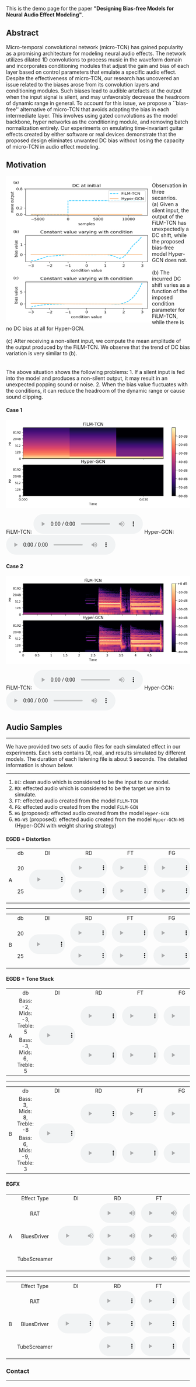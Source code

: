 This is the demo page for the paper **"Designing Bias-free Models for Neural Audio Effect Modeling"**.

## Abstract
Micro-temporal convolutional network (micro-TCN) has gained popularity as a promising architecture for modeling neural audio effects. The network utilizes dilated 1D convolutions to process music in the waveform domain and incorporates conditioning modules that adjust the gain and bias of each layer based on control parameters that emulate a specific audio effect. Despite the effectiveness of micro-TCN, our research has uncovered an issue related to the biases arose from its convolution layers and conditioning modules. Such biases lead to audible artefacts at the output when the input signal is silent,  and may unfavorably decrease the headroom of dynamic range in general. To account for this issue, we propose a ``bias-free'' alternative of micro-TCN that avoids adapting the bias in each intermediate layer. This involves using gated convolutions as the model backbone, hyper networks as the conditioning module, and removing batch normalization entirely. Our experiments on emulating time-invariant guitar effects created by either software or real devices demonstrate that the proposed design eliminates unwanted DC bias without losing the capacity of micro-TCN in audio effect modeling.


## Motivation 


<img src="./assets/imgs/bias_variation.png" align='left' width="400" height="400">
<br>
Observation in three secanrios. 
<br>
(a) Given a silent input, the output of the FiLM-TCN has unexpectedly a DC shift, while the proposed bias-free model Hyper-GCN does not.
<br>
<br>
(b) The incurred DC shift varies as a function of the imposed condition parameter for FiLM-TCN, while there is no DC bias at all for Hyper-GCN.
<br>
<br>
(c) After receiving a non-silent input, we compute the mean amplitude of the output produced by the FiLM-TCN. We observe that the trend of DC bias variation is very similar to (b).
<br>

<br>
<br>
The above situation shows the following problems:
1. If a silent input is fed into the model and produces a non-silent output, it may result in an unexpected popping sound or noise.
2. When the bias value fluctuates with the conditions, it can reduce the headroom of the dynamic range or cause sound clipping.

#### Case 1
![Audio0](./assets/case_0/bias_variation_test.png 'Audio0')

FiLM-TCN: <audio controls=""><source src="./assets/case_1/film_tcn.wav" type="audio/mpeg" /></audio>
Hyper-GCN: <audio controls=""><source src="./assets/case_1/hyper_gcn.wav" type="audio/mpeg" /></audio>

#### Case 2
![Audio1](./assets/case_1/signal_spec.png 'Audio1')


FiLM-TCN: <audio controls=""><source src="./assets/case_1/film_tcn.wav" type="audio/mpeg" /></audio>
Hyper-GCN: <audio controls=""><source src="./assets/case_1/hyper_gcn.wav" type="audio/mpeg" /></audio>

## Audio Samples

<hr>
We have provided two sets of audio files for each simulated effect in our experiments. Each sets contains DI, real, and results simulated by different models. The duration of each listening file is about 5 seconds. The detailed information is shown below. 
<hr>

1. `DI`: clean audio which is considered to be the input to our model. 
2. `RD`: effected audio which is considered to be the target we aim to simulate.
3. `FT`: effected audio created from the model `FiLM-TCN` 
4. `FG`: effected audio created from the model `FiLM-GCN` 
5. `HG` (proposed): effected audio created from the model `Hyper-GCN` 
6. `HG-WS` (proposed): effected audio created from the model `Hyper-GCN-WS` (Hyper-GCN with weight sharing strategy)

#### EGDB + Distortion
<table style='text-align: center;'>
  <tbody>
    <tr>
      <td></td>
      <td>db</td>
      <td>DI</td>
      <td>RD</td>
      <td>FT</td>
      <td>FG</td>
      <td>HG</td>
      <td>HG-WS</td>
    </tr>
    <tr>
      <td rowspan="0">A</td>
      <td>20</td>
      <td rowspan="0"><audio controls="" style="width: 100px;"><source src="./assets/audios/Distortion/A/di.wav" type="audio/mpeg" /></audio></td>
      <td><audio controls="" style="width: 100px;"><source src="./assets/audios/Distortion/A/20/rd.wav" type="audio/mpeg" /></audio></td>
      <td><audio controls="" style="width: 100px;"><source src="./assets/audios/Distortion/A/20/ft.wav" type="audio/mpeg" /></audio></td>
      <td><audio controls="" style="width: 100px;"><source src="./assets/audios/Distortion/A/20/fg.wav" type="audio/mpeg" /></audio></td>
      <td><audio controls="" style="width: 100px;"><source src="./assets/audios/Distortion/A/20/hg.wav" type="audio/mpeg" /></audio></td>
      <td><audio controls="" style="width: 100px;"><source src="./assets/audios/Distortion/A/20/hg_ws.wav" type="audio/mpeg" /></audio></td>
    </tr>
    <tr>
      <td>25</td>
      <td><audio controls="" style="width: 100px;"><source src="./assets/audios/Distortion/A/25/rd.wav" type="audio/mpeg" /></audio></td>
      <td><audio controls="" style="width: 100px;"><source src="./assets/audios/Distortion/A/25/ft.wav" type="audio/mpeg" /></audio></td>
      <td><audio controls="" style="width: 100px;"><source src="./assets/audios/Distortion/A/25/fg.wav" type="audio/mpeg" /></audio></td>
      <td><audio controls="" style="width: 100px;"><source src="./assets/audios/Distortion/A/25/hg.wav" type="audio/mpeg" /></audio></td>
      <td><audio controls="" style="width: 100px;"><source src="./assets/audios/Distortion/A/25/hg_ws.wav" type="audio/mpeg" /></audio></td>
    </tr>
  </tbody>
</table>

<hr>

<table style='text-align: center;'>
  <tbody>
    <tr>
      <td></td>
      <td>db</td>
      <td>DI</td>
      <td>RD</td>
      <td>FT</td>
      <td>FG</td>
      <td>HG</td>
      <td>HG-WS</td>
    </tr>
    <tr>
      <td rowspan="0">B</td>
      <td>20</td>
      <td rowspan="0"><audio controls="" style="width: 100px;"><source src="./assets/audios/Distortion/B/di.wav" type="audio/mpeg" /></audio></td>
      <td><audio controls="" style="width: 100px;"><source src="./assets/audios/Distortion/B/20/rd.wav" type="audio/mpeg" /></audio></td>
      <td><audio controls="" style="width: 100px;"><source src="./assets/audios/Distortion/B/20/ft.wav" type="audio/mpeg" /></audio></td>
      <td><audio controls="" style="width: 100px;"><source src="./assets/audios/Distortion/B/20/fg.wav" type="audio/mpeg" /></audio></td>
      <td><audio controls="" style="width: 100px;"><source src="./assets/audios/Distortion/B/20/hg.wav" type="audio/mpeg" /></audio></td>
      <td><audio controls="" style="width: 100px;"><source src="./assets/audios/Distortion/B/20/hg_ws.wav" type="audio/mpeg" /></audio></td>
    </tr>
    <tr>
      <td>25</td>
      <td><audio controls="" style="width: 100px;"><source src="./assets/audios/Distortion/B/25/rd.wav" type="audio/mpeg" /></audio></td>
      <td><audio controls="" style="width: 100px;"><source src="./assets/audios/Distortion/B/25/ft.wav" type="audio/mpeg" /></audio></td>
      <td><audio controls="" style="width: 100px;"><source src="./assets/audios/Distortion/B/25/fg.wav" type="audio/mpeg" /></audio></td>
      <td><audio controls="" style="width: 100px;"><source src="./assets/audios/Distortion/B/25/hg.wav" type="audio/mpeg" /></audio></td>
      <td><audio controls="" style="width: 100px;"><source src="./assets/audios/Distortion/B/25/hg_ws.wav" type="audio/mpeg" /></audio></td>
    </tr>
  </tbody>
</table>

#### EGDB + Tone Stack
<table style='text-align: center;'>
  <tbody>
    <tr>
      <td></td>
      <td>db</td>
      <td>DI</td>
      <td>RD</td>
      <td>FT</td>
      <td>FG</td>
      <td>HG</td>
      <td>HG-WS</td>
    </tr>
    <tr>
      <td rowspan="0">A</td>
      <td>Bass: -2, Mids: -3, Treble: 5</td>
      <td rowspan="0"><audio controls="" style="width: 100px;"><source src="./assets/audios/ToneStack/A/di.wav" type="audio/mpeg" /></audio></td>
      <td><audio controls="" style="width: 100px;"><source src="./assets/audios/ToneStack/A/-2_-3_5/rd.wav" type="audio/mpeg" /></audio></td>
      <td><audio controls="" style="width: 100px;"><source src="./assets/audios/ToneStack/A/-2_-3_5/ft.wav" type="audio/mpeg" /></audio></td>
      <td><audio controls="" style="width: 100px;"><source src="./assets/audios/ToneStack/A/-2_-3_5/fg.wav" type="audio/mpeg" /></audio></td>
      <td><audio controls="" style="width: 100px;"><source src="./assets/audios/ToneStack/A/-2_-3_5/hg.wav" type="audio/mpeg" /></audio></td>
      <td><audio controls="" style="width: 100px;"><source src="./assets/audios/ToneStack/A/-2_-3_5/hg_ws.wav" type="audio/mpeg" /></audio></td>
    </tr>
    <tr>
      <td>Bass: -3, Mids: 6, Treble: 5</td>
      <td><audio controls="" style="width: 100px;"><source src="./assets/audios/ToneStack/A/-3_6_5/rd.wav" type="audio/mpeg" /></audio></td>
      <td><audio controls="" style="width: 100px;"><source src="./assets/audios/ToneStack/A/-3_6_5/ft.wav" type="audio/mpeg" /></audio></td>
      <td><audio controls="" style="width: 100px;"><source src="./assets/audios/ToneStack/A/-3_6_5/fg.wav" type="audio/mpeg" /></audio></td>
      <td><audio controls="" style="width: 100px;"><source src="./assets/audios/ToneStack/A/-3_6_5/hg.wav" type="audio/mpeg" /></audio></td>
      <td><audio controls="" style="width: 100px;"><source src="./assets/audios/ToneStack/A/-3_6_5/hg_ws.wav" type="audio/mpeg" /></audio></td>
    </tr>
  </tbody>
</table>

<hr>

<table style='text-align: center;'>
  <tbody>
    <tr>
      <td></td>
      <td>db</td>
      <td>DI</td>
      <td>RD</td>
      <td>FT</td>
      <td>FG</td>
      <td>HG</td>
      <td>HG-WS</td>
    </tr>
    <tr>
      <td rowspan="0">B</td>
      <td>Bass: 3, Mids: 8, Treble: -8</td>
      <td rowspan="0"><audio controls="" style="width: 100px;"><source src="./assets/audios/ToneStack/B/di.wav" type="audio/mpeg" /></audio></td>
      <td><audio controls="" style="width: 100px;"><source src="./assets/audios/ToneStack/B/3_8_-8/rd.wav" type="audio/mpeg" /></audio></td>
      <td><audio controls="" style="width: 100px;"><source src="./assets/audios/ToneStack/B/3_8_-8/ft.wav" type="audio/mpeg" /></audio></td>
      <td><audio controls="" style="width: 100px;"><source src="./assets/audios/ToneStack/B/3_8_-8/fg.wav" type="audio/mpeg" /></audio></td>
      <td><audio controls="" style="width: 100px;"><source src="./assets/audios/ToneStack/B/3_8_-8/hg.wav" type="audio/mpeg" /></audio></td>
      <td><audio controls="" style="width: 100px;"><source src="./assets/audios/ToneStack/B/3_8_-8/hg_ws.wav" type="audio/mpeg" /></audio></td>
    </tr>
    <tr>
      <td>Bass: 6, Mids: -9, Treble: 3</td>
      <td><audio controls="" style="width: 100px;"><source src="./assets/audios/ToneStack/B/6_-9_3/rd.wav" type="audio/mpeg" /></audio></td>
      <td><audio controls="" style="width: 100px;"><source src="./assets/audios/ToneStack/B/6_-9_3/ft.wav" type="audio/mpeg" /></audio></td>
      <td><audio controls="" style="width: 100px;"><source src="./assets/audios/ToneStack/B/6_-9_3/fg.wav" type="audio/mpeg" /></audio></td>
      <td><audio controls="" style="width: 100px;"><source src="./assets/audios/ToneStack/B/6_-9_3/hg.wav" type="audio/mpeg" /></audio></td>
      <td><audio controls="" style="width: 100px;"><source src="./assets/audios/ToneStack/B/6_-9_3/hg_ws.wav" type="audio/mpeg" /></audio></td>
    </tr>
  </tbody>
</table>


#### EGFX

<table style='text-align: center;'>
  <tbody>
    <tr>
      <td></td>
      <td>Effect Type</td>
      <td>DI</td>
      <td>RD</td>
      <td>FT</td>
      <td>FG</td>
      <td>HG</td>
      <td>HG-WS</td>
    </tr>
    <tr>
      <td rowspan="0">A</td>
      <td>RAT</td>
      <td rowspan="0"><audio controls="" style="width: 100px;"><source src="./assets/audios/EGFx/A/di.wav" type="audio/mpeg" /></audio></td>
      <td><audio controls="" style="width: 100px;"><source src="./assets/audios/EGFx/A/RAT/rd.wav" type="audio/mpeg" /></audio></td>
      <td><audio controls="" style="width: 100px;"><source src="./assets/audios/EGFx/A/RAT/ft.wav" type="audio/mpeg" /></audio></td>
      <td><audio controls="" style="width: 100px;"><source src="./assets/audios/EGFx/A/RAT/fg.wav" type="audio/mpeg" /></audio></td>
      <td><audio controls="" style="width: 100px;"><source src="./assets/audios/EGFx/A/RAT/hg.wav" type="audio/mpeg" /></audio></td>
      <td><audio controls="" style="width: 100px;"><source src="./assets/audios/EGFx/A/RAT/hg_ws.wav" type="audio/mpeg" /></audio></td>
    </tr>
    <tr>
      <td>BluesDriver</td>
      <td><audio controls="" style="width: 100px;"><source src="./assets/audios/EGFx/A/BluesDriver/rd.wav" type="audio/mpeg" /></audio></td>
      <td><audio controls="" style="width: 100px;"><source src="./assets/audios/EGFx/A/BluesDriver/ft.wav" type="audio/mpeg" /></audio></td>
      <td><audio controls="" style="width: 100px;"><source src="./assets/audios/EGFx/A/BluesDriver/fg.wav" type="audio/mpeg" /></audio></td>
      <td><audio controls="" style="width: 100px;"><source src="./assets/audios/EGFx/A/BluesDriver/hg.wav" type="audio/mpeg" /></audio></td>
      <td><audio controls="" style="width: 100px;"><source src="./assets/audios/EGFx/A/BluesDriver/hg_ws.wav" type="audio/mpeg" /></audio></td>
    </tr>
    <tr>
      <td>TubeScreamer</td>
      <td><audio controls="" style="width: 100px;"><source src="./assets/audios/EGFx/A/TubeScreamer/rd.wav" type="audio/mpeg" /></audio></td>
      <td><audio controls="" style="width: 100px;"><source src="./assets/audios/EGFx/A/TubeScreamer/ft.wav" type="audio/mpeg" /></audio></td>
      <td><audio controls="" style="width: 100px;"><source src="./assets/audios/EGFx/A/TubeScreamer/fg.wav" type="audio/mpeg" /></audio></td>
      <td><audio controls="" style="width: 100px;"><source src="./assets/audios/EGFx/A/TubeScreamer/hg.wav" type="audio/mpeg" /></audio></td>
      <td><audio controls="" style="width: 100px;"><source src="./assets/audios/EGFx/A/TubeScreamer/hg_ws.wav" type="audio/mpeg" /></audio></td>
    </tr>
  </tbody>
</table>

<hr>

<table style='text-align: center;'>
  <tbody>
    <tr>
      <td></td>
      <td>Effect Type</td>
      <td>DI</td>
      <td>RD</td>
      <td>FT</td>
      <td>FG</td>
      <td>HG</td>
      <td>HG-WS</td>
    </tr>
    <tr>
      <td rowspan="0">B</td>
      <td>RAT</td>
      <td rowspan="0"><audio controls="" style="width: 100px;"><source src="./assets/audios/EGFx/B/di.wav" type="audio/mpeg" /></audio></td>
      <td><audio controls="" style="width: 100px;"><source src="./assets/audios/EGFx/B/RAT/rd.wav" type="audio/mpeg" /></audio></td>
      <td><audio controls="" style="width: 100px;"><source src="./assets/audios/EGFx/B/RAT/ft.wav" type="audio/mpeg" /></audio></td>
      <td><audio controls="" style="width: 100px;"><source src="./assets/audios/EGFx/B/RAT/fg.wav" type="audio/mpeg" /></audio></td>
      <td><audio controls="" style="width: 100px;"><source src="./assets/audios/EGFx/B/RAT/hg.wav" type="audio/mpeg" /></audio></td>
      <td><audio controls="" style="width: 100px;"><source src="./assets/audios/EGFx/B/RAT/hg_ws.wav" type="audio/mpeg" /></audio></td>
    </tr>
    <tr>
      <td>BluesDriver</td>
      <td><audio controls="" style="width: 100px;"><source src="./assets/audios/EGFx/B/BluesDriver/rd.wav" type="audio/mpeg" /></audio></td>
      <td><audio controls="" style="width: 100px;"><source src="./assets/audios/EGFx/B/BluesDriver/ft.wav" type="audio/mpeg" /></audio></td>
      <td><audio controls="" style="width: 100px;"><source src="./assets/audios/EGFx/B/BluesDriver/fg.wav" type="audio/mpeg" /></audio></td>
      <td><audio controls="" style="width: 100px;"><source src="./assets/audios/EGFx/B/BluesDriver/hg.wav" type="audio/mpeg" /></audio></td>
      <td><audio controls="" style="width: 100px;"><source src="./assets/audios/EGFx/B/BluesDriver/hg_ws.wav" type="audio/mpeg" /></audio></td>
    </tr>
    <tr>
      <td>TubeScreamer</td>
      <td><audio controls="" style="width: 100px;"><source src="./assets/audios/EGFx/B/TubeScreamer/rd.wav" type="audio/mpeg" /></audio></td>
      <td><audio controls="" style="width: 100px;"><source src="./assets/audios/EGFx/B/TubeScreamer/ft.wav" type="audio/mpeg" /></audio></td>
      <td><audio controls="" style="width: 100px;"><source src="./assets/audios/EGFx/B/TubeScreamer/fg.wav" type="audio/mpeg" /></audio></td>
      <td><audio controls="" style="width: 100px;"><source src="./assets/audios/EGFx/B/TubeScreamer/hg.wav" type="audio/mpeg" /></audio></td>
      <td><audio controls="" style="width: 100px;"><source src="./assets/audios/EGFx/B/TubeScreamer/hg_ws.wav" type="audio/mpeg" /></audio></td>
    </tr>
  </tbody>
</table>

### Contact 
<hr>


